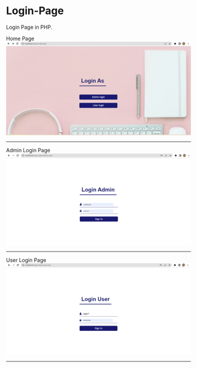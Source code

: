 # Login-Page
Login Page in PHP.

Home Page
<img src="1st.png" alt="Home Page"/>

---
Admin Login Page
<img src="2nd.png" alt="Admin login"/>

---
User Login Page
<img src="3rd.png" alt="User login"/>

---
